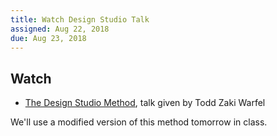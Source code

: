 ```yaml
---
title: Watch Design Studio Talk
assigned: Aug 22, 2018
due: Aug 23, 2018
---
```


Watch
-----

- [The Design Studio Method](https://vimeo.com/37861987), talk given by Todd Zaki Warfel

We'll use a modified version of this method tomorrow in class.
